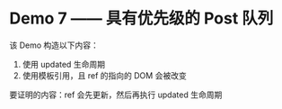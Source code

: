 # Demo 7 —— 具有优先级的 Post 队列

该 Demo 构造以下内容：
1. 使用 updated 生命周期
2. 使用模板引用，且 ref 的指向的 DOM 会被改变

要证明的内容：ref 会先更新，然后再执行 updated 生命周期

